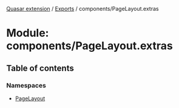 [Quasar extension](../index.md) / [Exports](../modules.md) / components/PageLayout.extras

# Module: components/PageLayout.extras

## Table of contents

### Namespaces

- [PageLayout](components_PageLayout_extras.PageLayout.md)
